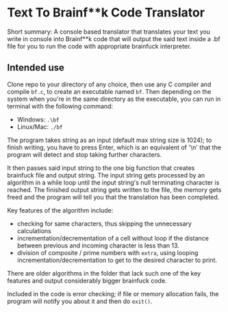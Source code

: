 # Text To Brainf**k Code Translator

Short summary: A console based translator that translates your text you write in console into Brainf**k code that will output the said text inside a .bf file for you to run the code with appropriate brainfuck interpreter.

## Intended use

Clone repo to your directory of any choice, then use any C compiler and compile `bf.c`, to create an executable named `bf`.
Then depending on the system when you're in the same directory as the executable, you can run in terminal with the following command:

- Windows: `.\bf`
- Linux/Mac: `./bf`

The program takes string as an input (default max string size is 1024); to finish writing, you have to press Enter, which is an equivalent of '\n' that the program will detect and stop taking further characters.

It then passes said input string to the one big function that creates brainfuck file and output string. The input string gets processed by an algorithm in a while loop until the input string's null terminating character is reached. The finished output string gets written to the file, the memory gets freed and the program will tell you that the translation has been completed.

Key features of the algorithm include:

- checking for same characters, thus skipping the unnecessary calculations
- incrementation/decrementation of a cell without loop if the distance between previous and incoming character is less than 13.
- division of composite / prime numbers with `extra`, using looping incrementation/decrementation to get to the desired character to print.

There are older algorithms in the folder that lack such one of the key features and output considerably bigger brainfuck code.

Included in the code is error checking; if file or memory allocation fails, the program will notify you about it and then do `exit()`.
